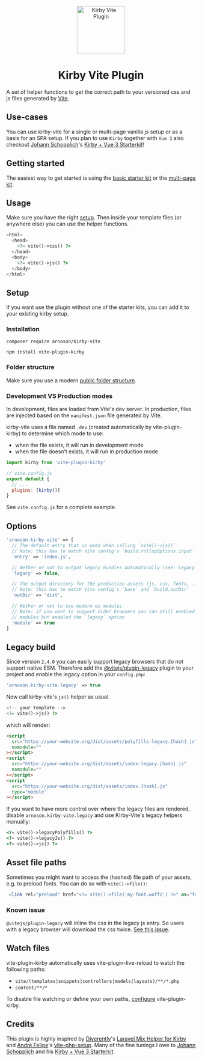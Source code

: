 <p align="center">
  <img src="https://user-images.githubusercontent.com/15122993/230586295-c0341d08-88dc-4107-874d-91fcbf6bc4ce.svg"
 alt="Kirby Vite Plugin" width="128" height="128">
</p>

<h1 align="center">Kirby Vite Plugin</h1>

A set of helper functions to get the correct path to your versioned css and js files generated by [Vite](https://github.com/vitejs/vite).

## Use-cases

You can use kirby-vite for a single or multi-page vanilla js setup or as a basis for an SPA setup. If you plan to use `Kirby` together with `Vue 3` also checkout [Johann Schopplich](https://github.com/johannschopplich)'s [Kirby + Vue 3 Starterkit](https://github.com/johannschopplich/kirby-vue3-starterkit)!

## Getting started

The easiest way to get started is using the [basic starter kit](https://github.com/arnoson/kirby-vite-basic-kit) or the [multi-page kit](https://github.com/arnoson/kirby-vite-multi-page-kit).

## Usage

Make sure you have the right [setup](#setup).
Then inside your template files (or anywhere else) you can use the helper functions.

```php
<html>
  <head>
    <?= vite()->css() ?>
  </head>
  <body>
    <?= vite()->js() ?>
  </body>
</html>
```

## Setup

If you want use the plugin without one of the starter kits, you can add it to your existing kirby setup.

### Installation

```
composer require arnoson/kirby-vite
```

```
npm install vite-plugin-kirby
```

### Folder structure

Make sure you use a modern [public folder structure](https://getkirby.com/docs/guide/configuration#custom-folder-setup__public-folder-setup).

### Development VS Production modes

In development, files are loaded from Vite's dev server. In production, files are injected based on the `manifest.json` file generated by Vite.

kirby-vite uses a file named `.dev` (created automatically by vite-plugin-kirby) to determine which mode to use:

- when the file exists, it will run in development mode
- when the file doesn’t exists, it will run in production mode

```js
import kirby from 'vite-plugin-kirby'

// vite.config.js
export default {
  // ...
  plugins: [kirby()]
}
```

See `vite.config.js` for a complete example.

## Options

```php
'arnoson.kirby-vite' => [
  // The default entry that is used when calling `vite()->js()`
  // Note: this has to match Vite config's `build.rollupOptions.input`
  'entry' => 'index.js',

  // Wether or not to output legacy bundles automatically (see: Legacy build)
  'legacy' => false,

  // The output directory for the production assets (js, css, fonts, ...)
  // Note: this has to match Vite config's `base` and `build.outDir`
  'outDir' => 'dist',

  // Wether or not to use modern es modules
  // Note: if you want to support older browsers you can still enabled es
  // modules but enabled the `legacy` option
  'module' => true
]
```

## Legacy build

Since version `2.4.0` you can easily support legacy browsers that do not support native ESM.
Therefore add the [@vitejs/plugin-legacy](https://github.com/vitejs/vite/tree/main/packages/plugin-legacy) plugin to your project and enable the legacy option in your `config.php`:

```php
'arnoson.kirby-vite.legacy' => true
```

Now call kirby-vite's `js()` helper as usual.

```php
<!-- your template -->
<?= vite()->js() ?>
```

which will render:

```html
<script
  src="https://your-website.org/dist/assets/polyfills-legacy.[hash].js"
  nomodule=""
></script>
<script
  src="https://your-website.org/dist/assets/index-legacy.[hash].js"
  nomodule=""
></script>
<script
  src="https://your-website.org/dist/assets/index.[hash].js"
  type="module"
></script>
```

If you want to have more control over where the legacy files are rendered, disable `arnoson.kirby-vite.legacy` and use Kirby-Vite's legacy helpers manually:

```php
<?= vite()->legacyPolyfills() ?>
<?= vite()->legacyJs() ?>
<?= vite()->js() ?>
```

## Asset file paths

Sometimes you might want to access the (hashed) file path of your assets, e.g. to preload fonts. You can do so with `vite()->file()`:

```php
 <link rel="preload" href="<?= vite()->file('my-font.woff2') ?>" as="font" type="font/woff2" crossorigin>
```

### Known issue

`@vitejs/plugin-legacy` will inline the css in the legacy js entry. So users with a legacy browser will download the css twice. [See this issue](https://github.com/vitejs/vite/issues/2062).

## Watch files

vite-plugin-kirby automatically uses vite-plugin-live-reload to watch the following paths:
- `site/(templates|snippets|controllers|models|layouts)/**/*.php`
- `content/**/*`

To disable file watching or define your own paths, [configure](https://github.com/arnoson/vite-plugin-kirby#watch-files) vite-plugin-kirby.

## Credits

This plugin is highly inspired by [Diverently](https://github.com/Diverently)'s [Laravel Mix Helper for Kirby](https://github.com/Diverently/laravel-mix-kirby) and [André Felipe](https://github.com/andrefelipe)'s [vite-php-setup](https://github.com/andrefelipe/vite-php-setup). Many of the fine tunings I owe to [Johann Schopplich](https://github.com/johannschopplich) and his [Kirby + Vue 3 Starterkit](https://github.com/johannschopplich/kirby-vue3-starterkit).
